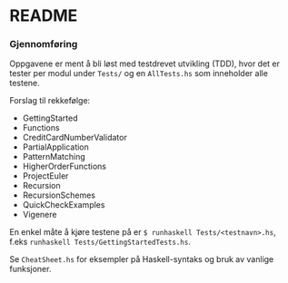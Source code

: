 # README #


### Gjennomføring ###
Oppgavene er ment å bli løst med testdrevet utvikling (TDD), hvor det er tester per modul under `Tests/` og en `AllTests.hs` som inneholder alle testene.

Forslag til rekkefølge:

* GettingStarted
* Functions
* CreditCardNumberValidator
* PartialApplication
* PatternMatching
* HigherOrderFunctions
* ProjectEuler
* Recursion
* RecursionSchemes
* QuickCheckExamples
* Vigenere

En enkel måte å kjøre testene på er `$ runhaskell Tests/<testnavn>.hs`, f.eks `runhaskell Tests/GettingStartedTests.hs`.

Se `CheatSheet.hs` for eksempler på Haskell-syntaks og bruk av vanlige funksjoner.
